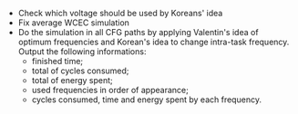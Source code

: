 * Check which voltage should be used by Koreans' idea
* Fix average WCEC simulation
* Do the simulation in all CFG paths by applying Valentin's idea of optimum
  frequencies and Korean's idea to change intra-task frequency. Output the
  following informations:
    - finished time;
    - total of cycles consumed;
    - total of energy spent;
    - used frequencies in order of appearance;
    - cycles consumed, time and energy spent by each frequency.
